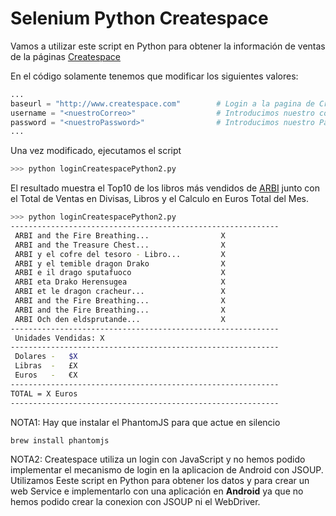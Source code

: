 # Selenium Python Createspace

Vamos a utilizar este script en Python para obtener la información de ventas de la páginas [Createspace](https://www.createspace.com/)

En el código solamente tenemos que modificar los siguientes valores:

```python
...
baseurl = "http://www.createspace.com"        # Login a la pagina de Createspace
username = "<nuestroCorreo>"                  # Introducimos nuestro correo electrónico
password = "<nuestroPassword>"                # Introducimos nuestro Password
...
```

Una vez modificado, ejecutamos el script

```python
>>> python loginCreatespacePython2.py
```

El resultado muestra el Top10 de los libros más vendidos de [ARBI](http://www.arbibook.com/) junto con el Total de Ventas en Divisas, Libros y el Calculo en Euros Total del Mes.

```bash
>>> python loginCreatespacePython2.py 
------------------------------------------------------------
 ARBI and the Fire Breathing... 		       X
 ARBI and the Treasure Chest... 		       X
 ARBI y el cofre del tesoro - Libro... 		   X
 ARBI y el temible dragon Drako 		       X
 ARBI e il drago sputafuoco 		           X
 ARBI eta Drako Herensugea 		               X
 ARBI et le dragon cracheur... 		           X
 ARBI and the Fire Breathing... 		       X
 ARBI and the Fire Breathing... 		       X
 ARBI Och den eldsprutande... 		           X
------------------------------------------------------------
 Unidades Vendidas: X
------------------------------------------------------------
 Dolares - 	 $X 
 Libras  - 	 £X 
 Euros   - 	 €X 
------------------------------------------------------------
TOTAL = X Euros
------------------------------------------------------------
```

NOTA1: Hay que instalar el PhantomJS para que actue en silencio

```bash
brew install phantomjs
```

NOTA2:  Createspace utiliza un login con JavaScript y no hemos podido implementar el mecanismo de login en la aplicacion de Android con JSOUP. Utilizamos Eeste script en Python para obtener los datos y para crear un web Service e implementarlo con una aplicación en **Android** ya que no hemos podido crear la conexion con JSOUP ni el WebDriver.
